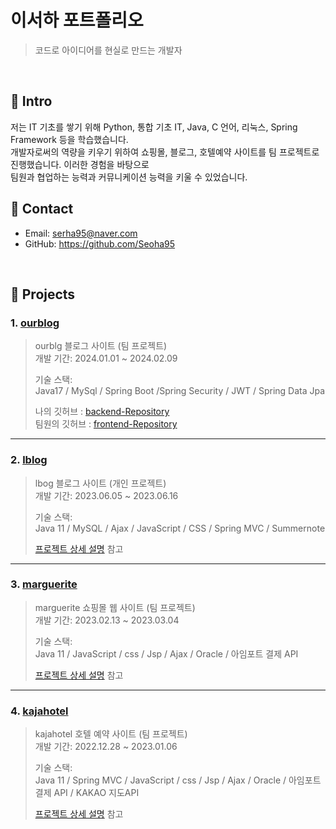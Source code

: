 # 이서하 포트폴리오
>코드로 아이디어를 현실로 만드는 개발자   

</br>

## :pushpin: Intro
저는 IT 기초를 쌓기 위해 Python, 통합 기초 IT, Java, C 언어, 리눅스, Spring Framework 등을 학습했습니다.   
개발자로써의 역량을 키우기 위하여 쇼핑몰, 블로그, 호텔예약 사이트를 팀 프로젝트로 진행했습니다. 이러한 경험을 바탕으로    
팀원과 협업하는 능력과 커뮤니케이션 능력을 키울 수 있었습니다.   


## :pushpin: Contact
- Email: serha95@naver.com
- GitHub: https://github.com/Seoha95

</br>

## :pushpin: Projects   
### 1. [ourblog](https://github.com/Seoha95/ourblog.git)    
>ourblg 블로그 사이트 (팀 프로젝트)    
>개발 기간: 2024.01.01 ~ 2024.02.09    
>
>기술 스택:   
>Java17 / MySql / Spring Boot /Spring Security / JWT / Spring Data Jpa    
>
>나의 깃허브 : [backend-Repository](https://github.com/Seoha95/ourblog.git)    
>팀원의 깃허브 : [frontend-Repository](https://github.com/kimnya/ourblog.git)   
     

---     

### 2. [lblog](https://github.com/Seoha95/lblog.git)   
>lbog 블로그 사이트 (개인 프로젝트)   
>개발 기간: 2023.06.05 ~ 2023.06.16   
>   
>기술 스택:   
>Java 11 / MySQL / Ajax / JavaScript / CSS / Spring MVC / Summernote   
>   
>[프로젝트 상세 설명](https://github.com/Seoha95/lblog.git) 참고   
   
---    
   
### 3. [marguerite](https://github.com/Seoha95/marguerite.git)   
>marguerite 쇼핑몰 웹 사이트 (팀 프로젝트)   
>개발 기간: 2023.02.13 ~ 2023.03.04   
>   
>기술 스택:   
>Java 11 / JavaScript / css / Jsp / Ajax / Oracle / 아임포트 결제 API   
>   
>[프로젝트 상세 설명](https://github.com/Seoha95/marguerite.git) 참고   
   
---   
   
### 4. [kajahotel](https://github.com/Seoha95/kajahotel.git)   
>kajahotel 호텔 예약 사이트 (팀 프로젝트)   
>개발 기간: 2022.12.28 ~ 2023.01.06   
>   
>기술 스택:   
>Java 11 / Spring MVC / JavaScript / css / Jsp / Ajax / Oracle / 아임포트 결제 API / KAKAO 지도API   
>   
>[프로젝트 상세 설명](https://github.com/Seoha95/kajahotel.git) 참고   
